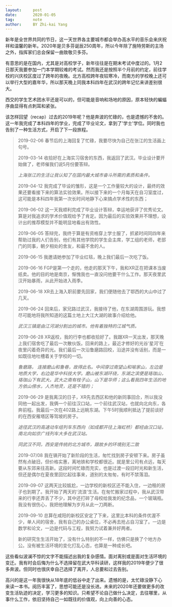 ```yaml
---
layout:     post
date:       2020-01-05
tag:        note
author:     BY Zhi-kai Yang
---
```

新年是全世界共同的节日，这一天世界各主要城市都会举办高水平的音乐会来庆祝祥和温馨的新年。2020年是贝多芬诞辰250周年，所以今年除了施特劳斯的主场之外，指挥家们总会保留一曲致敬贝多芬。

有意思的是在国内，尤其是对高校学子，新年往往是在期末考试中度过的。1月2日那天我要参加一门本学期较难的考试。然而我还是按照半个月前的约定，前往学校的兴庆校区度过了跨年的夜晚。北方高校跨年夜较寒冷，而南方的学校晚上还可以举行大型的嘉年华，所以那天晚上同我本科四年在武汉的跨年记忆来讲差别很大。

西交的学生艺术团水平还是可以的，但可能是音响和场地的原因，原本轻快的蝙蝠序曲显得有点刺耳和紧张。

该怎样回望（recap）过去的2019年呢？他是奔波的忙碌的，也是遗憾的不舍的。这一年我完成了本科四年的学业，完成了毕业论文，拿到了'学士'学位。同时我也告别了一种生活方式，开启了下一段旅程。

> 2019-02-06 春节后的上海回复了忙碌，我要尽快为自己在张江的生活画上句号。
>
> 2019-03-14  收拾好在上海实习宿舍的东西，我返回了武汉。毕业设计要开始做了，老师催我们说5月份要答辩。
>
> *上海张江的生活让我认知了在国内最大城市奋斗所需的素质和条件。*
>
> 2019-04-12 我完成了毕设的雏形，这是一个工作量较大的设计，最终的效果还要看接下来的算法实验效果。所以接下来的一个月每天在自习室度过，这可能是本科四年我第一次长时间地静下心来搞点学术性的东西；
>
> 2019-06-02 这一天我顺利完成了毕业设计答辩，幸运地获评了优秀论文。算是对我追求的学术价值观给予了肯定。因为最后的实验效果并不理想，设计出的推荐模型并不能明显地看出有效性。
>
> 2019-06-05 答辩完，我终于算是有资格穿上学士服了，抓紧时间同四年来帮助过我的人们告别，他们有其他学院的学生会主席，学工组的老师，老部门的同事，朝夕相处的舍友，和最不舍的人。
>
> 2019-06-15 我邀请她参加了毕业红毯，晚上我们最后一次吃了饭。
>
> 2019-06-16 FGP是第一个走的，他走的那天下午，我和XR正在把课本当废纸卖。他的目的地是南京，惭愧我也一直没问他要干什么工作。那天夜里武汉开始暴雨，从此开始进入雨季。
>
> 2019-06-18 XR去上海入职前要先回家，我们便随他去了鄂西的大山中过了几天。
>
> 2019-06-24 回来后，家兄路过武汉，我接待了他，在东湖周围游玩。我想尽可能地将我所知道的这篇土地上大江大湖的故事介绍给他。
>
> *武汉三镇是由江河湖分割出的城市。他有着独特的江城气质。*
>
> 2019-06-28 XR返校，我的行李也都收拾好了。我跟XR一天出发，那天晚上我们宿舍吃了最后一次散伙饭。回来的路上，最近才修好的光谷‘星河’在夜里闪着奇异的光。我们最后一次沿鲁磨路回校，沿途并没有话别，而是一如既往地吐槽着关于学校的一切。
>
> *鲁磨路， 连接磨山和鲁巷，故得此名。中间穿过南望山和喻家山，左边是地质大学，右边是华中科技大学。磨山被东湖环绕，东湖之滨便是珞珈山，珞珈山下有武大。武大之南有桂子山，山下是华师；这么看我四年生活的地方依山傍水，人杰地灵，还是不错的；*
>
> 2019-06-29 是我离汉的日子，XR先去西区和他的新同事回合，所以我没同他一起出发，我俩一个前往汉口站，一个前往武汉站，也就向北向东，各奔前程。我最后一次在402路上远眺东湖。下午5时我顺利抵达了提前谈好的在西安雁塔区等驾坡的房子。
>
> *途径武汉的高速动车组列车东西向（如成都开往上海虹桥）都经由汉口站，南北向如京广线列车大多在武汉站。*
>
> *同武汉不同，西安是传统的北方城市，跟故乡的环境别无二致*
>
> 2019-07/08 我在镐开始了新阶段的生活，匆忙找到房子安顿下来。房子虽然有点破旧，但价格实惠，离地铁和学校都很近。就是里公司有点远，每天要从东郊来往高新。这段时间忙碌而充实，也是过渡一段旧时光和新生活，但还是偶尔在夏夜里回忆起往事来，道别的太匆匆，有时不禁落泪。
>
> 2019-09-07 这两天比较尴尬，一边学校的新校区还不能入住，一边租的房子也到期了。我开始了两天的'流浪'生活。在匆忙搬家过程中，我从武汉带来的行李还弄丢了不少，其中还打碎了母校给我发的纪念品，一个玻璃瓶。我没有很伤心，我把他理解为岁月从此一刀两断。
>
> 2019-09-10 总算在咸阳的新校区安定了下来，这里比本科的条件优渥不少，单人间的宿舍，我有自己的办公桌位，不必再去抢占自习室了。一边是数学和论文，一边是代码与工程，我努力试着兼并好两者。
>
> 新的研究生生活开始了，没有什么特别的不一样，仿佛只是换了个地方办公。没有被生活环境的变化打乱心态，也算是一种成长吧。

这些看似波澜不惊的文字不能描述出我的复杂感情。面对离别或是面对生活环境的变迁。我有时会后悔为什么不选择留在武大华科读研，这样我的2019年便少了很多奔波。但同时也很庆幸自己选择了离开，人总要和过去告别。

高兴的是这一年我很快从18年底的低谷中走了出来。遗憾的是，太忙碌没静下心来读一本书。阅历丰富了，思想可能还是没长进。未来的2020年还要做更多的改变生活轨迹的决定，学习更多的知识。只希望不论自己做什么决定，去往哪里，从事什么工作，依旧坚持自己一如既往的价值观，向上向善的心态。



